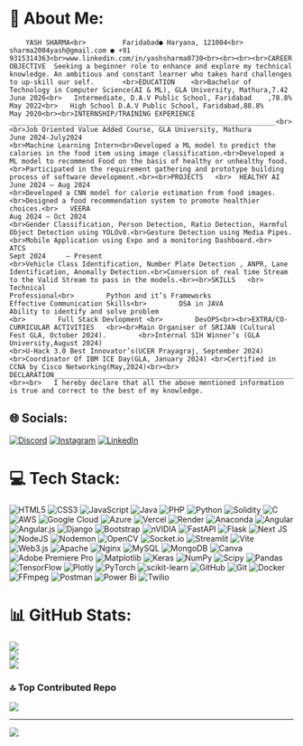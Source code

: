 # 💫 About Me:
		YASH SHARMA<br>         Faridabad● Haryana, 121004<br>         sharma2004yash@gmail.com ● +91 9315314363<br>www.linkedin.com/in/yashsharma0730<br><br><br><br>CAREER OBJECTIVE	Seeking a beginner role to enhance and explore my technical knowledge. An ambitious and constant learner who takes hard challenges to up-skill our self.       <br>EDUCATION	<br>Bachelor of Technology in Computer Science(AI & ML), GLA University, Mathura,7.42       	June 2026<br>   Intermediate, D.A.V Public School, Faridabad	,78.8%							 	 May 2022<br>   High School D.A.V Public School, Faridabad,88.8%								 May 2020<br><br>INTERNSHIP/TRAINING EXPERIENCE __________________________________________________________________<br><br>Job Oriented Value Added Course, GLA University, Mathura                                                                 June 2024-July2024                                                                                                              <br>Machine Learning Intern<br>Developed a ML model to predict the calories in the food item using image classification.<br>Developed a ML model to recommend Food on the basis of healthy or unhealthy food.<br>Participated in the requirement gathering and prototype building process of software development.<br><br>PROJECTS	<br>  HEALTHY AI	                                                                                                                                   June 2024 – Aug 2024	                                                                                                                     <br>Developed a CNN model for calorie estimation from food images.<br>Designed a food recommendation system to promote healthier choices.<br>   VEERA	                                                                                                                                   Aug 2024 – Oct 2024	                                                                                                                     <br>Gender Classification, Person Detection, Ratio Detection, Harmful Object Detection using YOLOv8.<br>Gesture Detection using Media Pipes.<br>Mobile Application using Expo and a monitoring Dashboard.<br>    ATCS	                                                                                                                                                              Sept 2024 	– Present                                                                                                                    <br>Vehicle Class Identification, Number Plate Detection , ANPR, Lane Identification, Anomally Detection.<br>Conversion of real time Stream to the Valid Stream to pass in the models.<br><br>SKILLS	<br>     Technical	                                                                                  Professional<br>        Python and it’s Frameworks                                                                        Effective Communication Skills<br>        DSA in JAVA                                                                                               Ability to identify and solve problem                                                                                          <br>        Full Stack Devlopment <br>        DevOPS<br><br>EXTRA/CO-CURRICULAR ACTIVITIES	<br><br>Main Organiser of SRIJAN (Cultural Fest GLA, October 2024).        <br>Internal SIH Winner’s (GLA University,August 2024)                                                                                                                                                                                           <br>U-Hack 3.0 Best Innovator’s(UCER Prayagraj, September 2024)  <br>Coordinator Of IBM ICE Day(GLA, January 2024) <br>Certified in CCNA by Cisco Networking(May,2024)<br><br> DECLARATION________________________________________________________________________________________  <br><br>   I hereby declare that all the above mentioned information is true and correct to the best of my knowledge.


## 🌐 Socials:
[![Discord](https://img.shields.io/badge/Discord-%237289DA.svg?logo=discord&logoColor=white)](https://discord.gg/https://discord.gg/JDXvxZrc) [![Instagram](https://img.shields.io/badge/Instagram-%23E4405F.svg?logo=Instagram&logoColor=white)](https://instagram.com/_yashsharma0730) [![LinkedIn](https://img.shields.io/badge/LinkedIn-%230077B5.svg?logo=linkedin&logoColor=white)](https://linkedin.com/in/www.linkedin.com/in/yashsharma0730) 

# 💻 Tech Stack:
![HTML5](https://img.shields.io/badge/html5-%23E34F26.svg?style=flat&logo=html5&logoColor=white) ![CSS3](https://img.shields.io/badge/css3-%231572B6.svg?style=flat&logo=css3&logoColor=white) ![JavaScript](https://img.shields.io/badge/javascript-%23323330.svg?style=flat&logo=javascript&logoColor=%23F7DF1E) ![Java](https://img.shields.io/badge/java-%23ED8B00.svg?style=flat&logo=openjdk&logoColor=white) ![PHP](https://img.shields.io/badge/php-%23777BB4.svg?style=flat&logo=php&logoColor=white) ![Python](https://img.shields.io/badge/python-3670A0?style=flat&logo=python&logoColor=ffdd54) ![Solidity](https://img.shields.io/badge/Solidity-%23363636.svg?style=flat&logo=solidity&logoColor=white) ![C](https://img.shields.io/badge/c-%2300599C.svg?style=flat&logo=c&logoColor=white) ![AWS](https://img.shields.io/badge/AWS-%23FF9900.svg?style=flat&logo=amazon-aws&logoColor=white) ![Google Cloud](https://img.shields.io/badge/GoogleCloud-%234285F4.svg?style=flat&logo=google-cloud&logoColor=white) ![Azure](https://img.shields.io/badge/azure-%230072C6.svg?style=flat&logo=microsoftazure&logoColor=white) ![Vercel](https://img.shields.io/badge/vercel-%23000000.svg?style=flat&logo=vercel&logoColor=white) ![Render](https://img.shields.io/badge/Render-%46E3B7.svg?style=flat&logo=render&logoColor=white) ![Anaconda](https://img.shields.io/badge/Anaconda-%2344A833.svg?style=flat&logo=anaconda&logoColor=white) ![Angular](https://img.shields.io/badge/angular-%23DD0031.svg?style=flat&logo=angular&logoColor=white) ![Angular.js](https://img.shields.io/badge/angular.js-%23E23237.svg?style=flat&logo=angularjs&logoColor=white) ![Django](https://img.shields.io/badge/django-%23092E20.svg?style=flat&logo=django&logoColor=white) ![Bootstrap](https://img.shields.io/badge/bootstrap-%238511FA.svg?style=flat&logo=bootstrap&logoColor=white) ![nVIDIA](https://img.shields.io/badge/cuda-000000.svg?style=flat&logo=nVIDIA&logoColor=green) ![FastAPI](https://img.shields.io/badge/FastAPI-005571?style=flat&logo=fastapi) ![Flask](https://img.shields.io/badge/flask-%23000.svg?style=flat&logo=flask&logoColor=white) ![Next JS](https://img.shields.io/badge/Next-black?style=flat&logo=next.js&logoColor=white) ![NodeJS](https://img.shields.io/badge/node.js-6DA55F?style=flat&logo=node.js&logoColor=white) ![Nodemon](https://img.shields.io/badge/NODEMON-%23323330.svg?style=flat&logo=nodemon&logoColor=%BBDEAD) ![OpenCV](https://img.shields.io/badge/opencv-%23white.svg?style=flat&logo=opencv&logoColor=white) ![Socket.io](https://img.shields.io/badge/Socket.io-black?style=flat&logo=socket.io&badgeColor=010101) ![Streamlit](https://img.shields.io/badge/Streamlit-%23FE4B4B.svg?style=flat&logo=streamlit&logoColor=white) ![Vite](https://img.shields.io/badge/vite-%23646CFF.svg?style=flat&logo=vite&logoColor=white) ![Web3.js](https://img.shields.io/badge/web3.js-F16822?style=flat&logo=web3.js&logoColor=white) ![Apache](https://img.shields.io/badge/apache-%23D42029.svg?style=flat&logo=apache&logoColor=white) ![Nginx](https://img.shields.io/badge/nginx-%23009639.svg?style=flat&logo=nginx&logoColor=white) ![MySQL](https://img.shields.io/badge/mysql-4479A1.svg?style=flat&logo=mysql&logoColor=white) ![MongoDB](https://img.shields.io/badge/MongoDB-%234ea94b.svg?style=flat&logo=mongodb&logoColor=white) ![Canva](https://img.shields.io/badge/Canva-%2300C4CC.svg?style=flat&logo=Canva&logoColor=white) ![Adobe Premiere Pro](https://img.shields.io/badge/Adobe%20Premiere%20Pro-9999FF.svg?style=flat&logo=Adobe%20Premiere%20Pro&logoColor=white) ![Matplotlib](https://img.shields.io/badge/Matplotlib-%23ffffff.svg?style=flat&logo=Matplotlib&logoColor=black) ![Keras](https://img.shields.io/badge/Keras-%23D00000.svg?style=flat&logo=Keras&logoColor=white) ![NumPy](https://img.shields.io/badge/numpy-%23013243.svg?style=flat&logo=numpy&logoColor=white) ![Scipy](https://img.shields.io/badge/SciPy-%230C55A5.svg?style=flat&logo=scipy&logoColor=%white) ![Pandas](https://img.shields.io/badge/pandas-%23150458.svg?style=flat&logo=pandas&logoColor=white) ![TensorFlow](https://img.shields.io/badge/TensorFlow-%23FF6F00.svg?style=flat&logo=TensorFlow&logoColor=white) ![Plotly](https://img.shields.io/badge/Plotly-%233F4F75.svg?style=flat&logo=plotly&logoColor=white) ![PyTorch](https://img.shields.io/badge/PyTorch-%23EE4C2C.svg?style=flat&logo=PyTorch&logoColor=white) ![scikit-learn](https://img.shields.io/badge/scikit--learn-%23F7931E.svg?style=flat&logo=scikit-learn&logoColor=white) ![GitHub](https://img.shields.io/badge/github-%23121011.svg?style=flat&logo=github&logoColor=white) ![Git](https://img.shields.io/badge/git-%23F05033.svg?style=flat&logo=git&logoColor=white) ![Docker](https://img.shields.io/badge/docker-%230db7ed.svg?style=flat&logo=docker&logoColor=white) ![FFmpeg](https://shields.io/badge/FFmpeg-%23171717.svg?logo=ffmpeg&style=flat&labelColor=171717&logoColor=5cb85c) ![Postman](https://img.shields.io/badge/Postman-FF6C37?style=flat&logo=postman&logoColor=white) ![Power Bi](https://img.shields.io/badge/power_bi-F2C811?style=flat&logo=powerbi&logoColor=black) ![Twilio](https://img.shields.io/badge/Twilio-F22F46?style=flat&logo=Twilio&logoColor=white)
# 📊 GitHub Stats:
![](https://github-readme-stats.vercel.app/api?username=YashSharma3&theme=github_dark&hide_border=false&include_all_commits=false&count_private=false)<br/>
![](https://github-readme-streak-stats.herokuapp.com/?user=YashSharma3&theme=github_dark&hide_border=false)<br/>
![](https://github-readme-stats.vercel.app/api/top-langs/?username=YashSharma3&theme=github_dark&hide_border=false&include_all_commits=false&count_private=false&layout=compact)

### 🔝 Top Contributed Repo
![](https://github-contributor-stats.vercel.app/api?username=YashSharma3&limit=5&theme=dark&combine_all_yearly_contributions=true)

---
[![](https://visitcount.itsvg.in/api?id=YashSharma3&icon=0&color=12)](https://visitcount.itsvg.in)

<!-- Proudly created with GPRM ( https://gprm.itsvg.in ) -->
